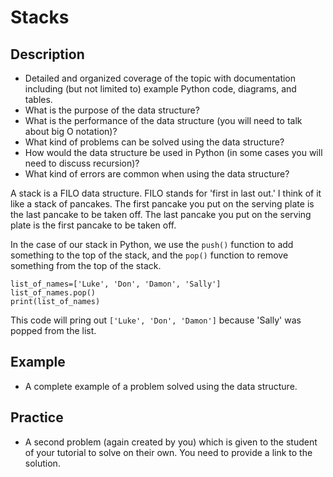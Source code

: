# Stacks

## Description
- Detailed and organized coverage of the topic with documentation including (but not limited to) example Python code, diagrams, and tables.
- What is the purpose of the data structure?
- What is the performance of the data structure (you will need to talk about big O notation)?
- What kind of problems can be solved using the data structure?
- How would the data structure be used in Python (in some cases you will need to discuss recursion)?
- What kind of errors are common when using the data structure?

A stack is a FILO data structure. FILO stands for 'first in last out.' I think of it like a stack of pancakes. The first pancake you put on the serving plate is the last pancake to be taken off. The last pancake you put on the serving plate is the first pancake to be taken off.

In the case of our stack in Python, we use the `push()` function to add something to the top of the stack, and the `pop()` function to remove something from the top of the stack.

```
list_of_names=['Luke', 'Don', 'Damon', 'Sally']
list_of_names.pop()
print(list_of_names)
```
This code will pring out `['Luke', 'Don', 'Damon']` because 'Sally' was popped from the list.

## Example
- A complete example of a problem solved using the data structure.

## Practice
- A second problem (again created by you) which is given to the student of your tutorial to solve on their own. You need to provide a link to the solution.
